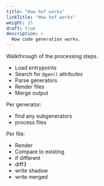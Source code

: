 ```yaml
---
title: "How hof works"
linkTitle: "How hof works"
weight: 15
draft: true
description: >
  How code generation works.
---
```


Walkthrough of the processing steps.

- Load entrypoints
- Search for `@gen()` attributes
- Parse generators
- Render files
- Merge output

Per generator:

- find any subgenerators
- process files

Per file:

- Render
- Compare to existing
- if different
- diff3
- write shadow
- write merged
